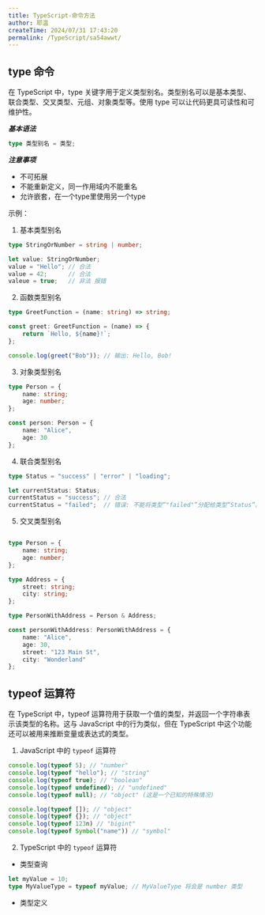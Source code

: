 ```yaml
---
title: TypeScript-命令方法
author: 耶温
createTime: 2024/07/31 17:43:20
permalink: /TypeScript/sa54awwt/
---
```


##  type 命令

在 TypeScript 中，type 关键字用于定义类型别名。类型别名可以是基本类型、联合类型、交叉类型、元组、对象类型等。使用 type 可以让代码更具可读性和可维护性。

***基本语法***

```typescript
type 类型别名 = 类型;
```

***注意事项***
-   不可拓展
-   不能重新定义，同一作用域内不能重名
-   允许嵌套，在一个type里使用另一个type


示例：

1. 基本类型别名
```typescript
type StringOrNumber = string | number;

let value: StringOrNumber;
value = "Hello"; // 合法
value = 42;      // 合法
valeue = true;   // 非法 报错
```

2. 函数类型别名

```typescript
type GreetFunction = (name: string) => string;

const greet: GreetFunction = (name) => {
    return `Hello, ${name}!`;
};

console.log(greet("Bob")); // 输出: Hello, Bob!
```
3.  对象类型别名

```typescript
type Person = {
    name: string;
    age: number;
};

const person: Person = {
    name: "Alice",
    age: 30
};
```
4. 联合类型别名
```typescript
type Status = "success" | "error" | "loading";

let currentStatus: Status;
currentStatus = "success"; // 合法
currentStatus = "failed";  // 错误: 不能将类型“"failed"”分配给类型“Status”。
```

5. 交叉类型别名

```typescript

type Person = {
    name: string;
    age: number;
};

type Address = {
    street: string;
    city: string;
};

type PersonWithAddress = Person & Address;

const personWithAddress: PersonWithAddress = {
    name: "Alice",
    age: 30,
    street: "123 Main St",
    city: "Wonderland"
};
```

## typeof 运算符

在 TypeScript 中，typeof 运算符用于获取一个值的类型，并返回一个字符串表示该类型的名称。这与 JavaScript 中的行为类似，但在 TypeScript 中这个功能还可以被用来推断变量或表达式的类型。

1. JavaScript 中的 `typeof` 运算符

```js
console.log(typeof 5); // "number"
console.log(typeof "hello"); // "string"
console.log(typeof true); // "boolean"
console.log(typeof undefined); // "undefined"
console.log(typeof null); // "object" (这是一个已知的特殊情况)

console.log(typeof []); // "object"
console.log(typeof {}); // "object"
console.log(typeof 123n) // "bigint"
console.log(typeof Symbol("name")) // "symbol"
```

2. TypeScript 中的 `typeof` 运算符

-   类型查询

```typescript
let myValue = 10;
type MyValueType = typeof myValue; // MyValueType 将会是 number 类型
```

-   类型定义

```typescript

```
